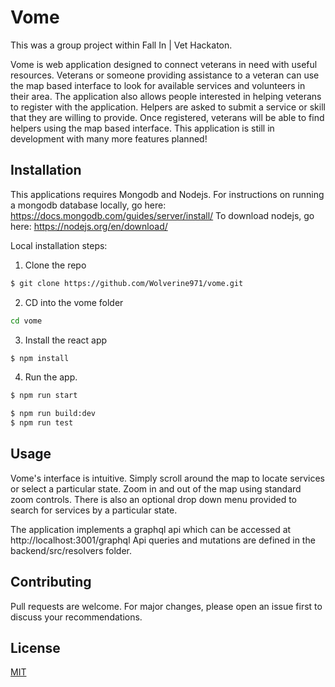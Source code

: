 # Vome

This was a group project within Fall In | Vet Hackaton.

Vome is web application designed to connect veterans in need with useful resources. Veterans or someone providing assistance to a veteran can use the map based interface to look for available services and volunteers in their area. The application also allows people interested in helping veterans to register with the application. Helpers are asked to submit a service or skill that they are willing to provide. Once registered, veterans will be able to find helpers using the map based interface. This application is still in development with many more features planned! 

## Installation
This applications requires Mongodb and Nodejs. For instructions on running a mongodb database locally, go here:
https://docs.mongodb.com/guides/server/install/
To download nodejs, go here:
https://nodejs.org/en/download/

Local installation steps:
1. Clone the repo
```bash
$ git clone https://github.com/Wolverine971/vome.git
```
2. CD into the vome folder
```bash
cd vome
```
3. Install the react app
```bash
$ npm install
```
4. Run the app.  
```bash
$ npm run start

$ npm run build:dev
$ npm run test
```
## Usage
Vome's interface is intuitive. Simply scroll around the map to locate services or select a particular state. Zoom in and out of the map using standard zoom controls. There is also an optional drop down menu provided to search for services by a particular state.  

The application implements a graphql api which can be accessed at http://localhost:3001/graphql 
Api queries and mutations are defined in the backend/src/resolvers folder.  

## Contributing
Pull requests are welcome. For major changes, please open an issue first to discuss your recommendations. 

## License
[MIT](https://choosealicense.com/licenses/mit/)
